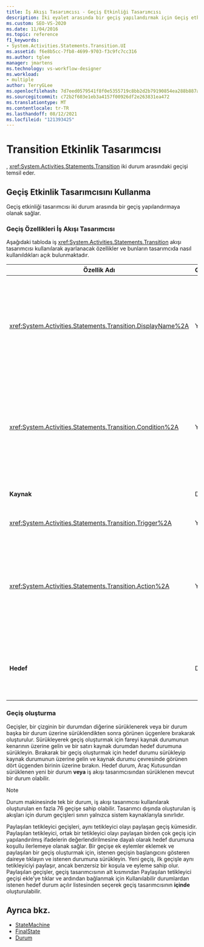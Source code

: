 ```yaml
---
title: İş Akışı Tasarımcısı - Geçiş Etkinliği Tasarımcısı
description: İki eyalet arasında bir geçiş yapılandırmak için Geçiş etkinliği tasarımcısını nasıl kullanabileceğiniz hakkında bilgi öğrenin.
ms.custom: SEO-VS-2020
ms.date: 11/04/2016
ms.topic: reference
f1_keywords:
- System.Activities.Statements.Transition.UI
ms.assetid: f6e8b5cc-7fb8-4699-9703-f3c9fc7cc316
ms.author: tglee
manager: jmartens
ms.technology: vs-workflow-designer
ms.workload:
- multiple
author: TerryGLee
ms.openlocfilehash: 7d7eed0579541f8f0e5355719c8bb2d2b79190854ea288b887af0000bcd370e3
ms.sourcegitcommit: c72b2f603e1eb3a4157f00926df2e263831ea472
ms.translationtype: MT
ms.contentlocale: tr-TR
ms.lasthandoff: 08/12/2021
ms.locfileid: "121393425"
---
```

# <a name="transition-activity-designer"></a>Transition Etkinlik Tasarımcısı

, <xref:System.Activities.Statements.Transition> iki durum arasındaki geçişi temsil eder.

## <a name="using-the-transition-activity-designer"></a>Geçiş Etkinlik Tasarımcısını Kullanma

Geçiş etkinliği tasarımcısı iki durum arasında bir geçiş yapılandırmaya olanak sağlar.

### <a name="transition-properties-in-the-workflow-designer"></a>Geçiş Özellikleri İş Akışı Tasarımcısı

Aşağıdaki tabloda iş <xref:System.Activities.Statements.Transition> akışı tasarımcısı kullanılarak ayarlanacak özellikler ve bunların tasarımcıda nasıl kullanıldıkları açık bulunmaktadır.

|Özellik Adı|Gerekli|Kullanım|
|-|--------------|-|
|<xref:System.Activities.Statements.Transition.DisplayName%2A>|Yanlış|Etkinlik tasarımcısının kolay <xref:System.Activities.Statements.Transition> adını belirtir. Varsayılan değer **T1'tir.** Değer, özellik kılavuzunda, genişletilmiş geçiş tasarımcısının üst bilgisinde ve genişletilmiş geçiş tasarımcısındaki eylem bölümünün üst bilgisinde düzenlenebilir. <xref:System.Activities.Activity.DisplayName%2A>, iş akışı tasarımcısının üst kısmında görüntülenen içerik harita gezintisinde kullanılır.<br /><br /> kesinlikle <xref:System.Activities.Activity.DisplayName%2A> gerekli değildir, ancak bir tane kullanmak en iyi uygulamadır.|
|<xref:System.Activities.Statements.Transition.Condition%2A>|Yanlış|Varsa, denetim hedef durumuna geçirimeden önce **True** olarak değerlendirmesi gereken bir ifade belirtir. Bu koşul özellik kılavuzunda ve genişletilmiş geçiş tasarımcısında düzenlenebilir. Paylaşılan geçişte birden çok durum, geçiş tasarımcısında görünme sırasına göre değerlendirilir. **Not:**  Bir geçişin False (veya paylaşılan tetikleyici geçişinin tüm koşulları False olarak değerlendirilir) olarak değerlendirilirse, geçiş oluşmaz ve durumdan tüm geçişler için tüm tetikleyiciler yeniden <xref:System.Activities.Statements.Transition.Condition%2A> zamanlanmaz.   Bu öğreticide, koşulların yapılandırılması nedeniyle bu durum olamaz (tahminin doğru mu yoksa yanlış mı olduğuyla ilgili belirli eylemlerimiz vardır).|
|**Kaynak**|Doğru|Bu geçişin kaynaklandığı durumu gösterir. Kaynak durumunun adına tıklar, tasarımcı görünümünü bu durum için genişletilmiş bir görünüme iletir. Bu değer, geçiş oluşturulduğunda ayarlanır ve değiştirilemez.|
|<xref:System.Activities.Statements.Transition.Trigger%2A>|Yanlış|Tamamlanmasının geçişi başlattığı etkinliği belirtir. Bu etkinliği ayarlamak için Bir etkinliği Araç **Kutusundan sürükleyip** geçişin **Tetikleyici** bölümüne bırakın.|
|<xref:System.Activities.Statements.Transition.Action%2A>|Yanlış|Tetikleyici etkinliği tamamlandığında yürütülen etkinliği ve varsa , true olarak <xref:System.Activities.Statements.Transition.Condition%2A> değerlendirilir.  Bu etkinlik, varsa kaynak durumu için etkinlik yürütülürken hedef <xref:System.Activities.Statements.State.Exit%2A> durumuna geçişte yürütülür. Geçiş tasarımcısı genişletilirken, bu değer Araç Kutusundan  bir etkinliği sürükleyip geçişin **Eylem** bölümüne bırakarak ayarlanır. Tek bir geçiş için birden çok eylem olabilir. Tek tek eylemler genişletilebilir ve anlaşmalı olabilir ve bir geçişte birden çok eylem olduğunda eylemde görüntülenen yukarı veya aşağı oka tıklar.|
|**Hedef**|Doğru|Geçiş tamamlandıktan sonra durum makinesinin geçiş durumunu gösterir. Bu, nesne <xref:System.Activities.Statements.Transition.To%2A> modelinde geçişin özelliğine karşılık gelen bir özelliktir. Hedef durum adına tıklarken tasarımcı görünümü, bu durum için genişletilmiş bir görünüme geçiştir. Bu değer, geçiş oluşturulduğunda ayarlanır ve tasarımcıda geçişi hedef durumuna bağlayan ok sürüklenerek değiştirilebilir.|

### <a name="creating-transitions"></a>Geçiş oluşturma

Geçişler, bir çizginin bir durumdan diğerine sürüklenerek veya bir durum başka bir durum üzerine sürüklendikten sonra görünen üçgenlere bırakarak oluşturulur. Sürükleyerek geçiş oluşturmak için fareyi kaynak durumunun kenarının üzerine gelin ve bir satırı kaynak durumdan hedef durumuna sürükleyin. Bırakarak bir geçiş oluşturmak için hedef durumu sürükleyip kaynak durumunun üzerine gelin ve kaynak durumu çevresinde görünen dört üçgenden birinin üzerine bırakın. Hedef durum, Araç Kutusundan sürüklenen yeni bir durum **veya** iş akışı tasarımcısından sürüklenen mevcut bir durum olabilir.

> [!NOTE]
> Durum makinesinde tek bir durum, iş akışı tasarımcısı kullanılarak oluşturulan en fazla 76 geçişe sahip olabilir. Tasarımcı dışında oluşturulan iş akışları için durum geçişleri sınırı yalnızca sistem kaynaklarıyla sınırlıdır.

Paylaşılan tetikleyici geçişleri, aynı tetikleyici olayı paylaşan geçiş kümesidir. Paylaşılan tetikleyici, ortak bir tetikleyici olayı paylaşan birden çok geçiş için yapılandırılmış ifadelerin değerlendirilmesine dayalı olarak hedef durumuna koşullu ilerlemeye olanak sağlar. Bir geçişe ek eylemler eklemek ve paylaşılan bir geçiş oluşturmak için, istenen geçişin başlangıcını gösteren daireye tıklayın ve istenen durumuna sürükleyin. Yeni geçiş, ilk geçişle aynı tetikleyiciyi paylaşır, ancak benzersiz bir koşula ve eyleme sahip olur. Paylaşılan geçişler, geçiş tasarımcısının alt kısmından Paylaşılan tetikleyici geçişi ekle'ye tıklar ve ardından bağlanmak için Kullanılabilir durumlardan istenen hedef durum açılır listesinden seçerek geçiş tasarımcısının **içinde** oluşturulabilir. 

## <a name="see-also"></a>Ayrıca bkz.

- [StateMachine](../workflow-designer/statemachine-activity-designer.md)
- [FinalState](../workflow-designer/finalstate-activity-designer.md)
- [Durum](../workflow-designer/state-activity-designer.md)
